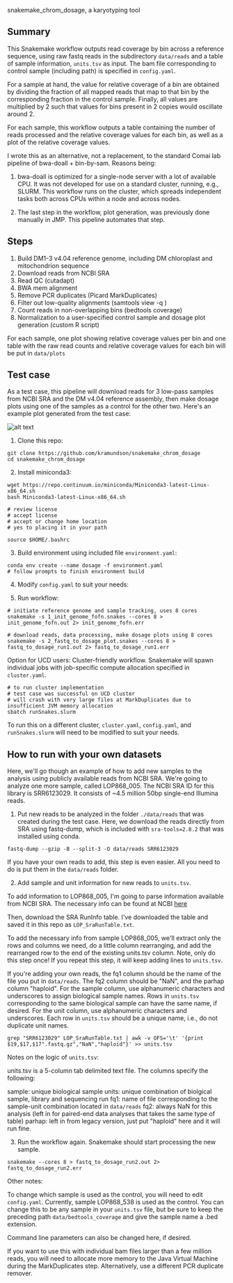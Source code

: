 snakemake_chrom_dosage, a karyotyping tool

## Summary

This Snakemake workflow outputs read coverage by bin across a reference sequence, using
raw fastq reads in the subdirectory ```data/reads``` and a table of sample information,
```units.tsv``` as input. The bam file corresponding to control sample (including path)
is specified in ```config.yaml```.

For a sample at hand, the value for relative coverage of a bin are obtained by dividing
the fraction of all mapped reads that map to that bin by the corresponding fraction in the
control sample. Finally, all values are multiplied by 2 such that values for bins present
in 2 copies would oscillate around 2.

For each sample, this workflow outputs a table containing the number of reads processed 
and the relative coverage values for each bin, as well as a plot of the relative coverage
values.

I wrote this as an alternative, not a replacement, to the standard Comai lab pipeline of
bwa-doall + bin-by-sam. Reasons being:

1. bwa-doall is optimized for a single-node server with a lot of available CPU. It was not
developed for use on a standard cluster, running, e.g., SLURM. This workflow runs on the
cluster, which spreads independent tasks both across CPUs within a node and across nodes.

2. The last step in the workflow, plot generation, was previously done manually in JMP.
This pipeline automates that step.

## Steps

1. Build DM1-3 v4.04 reference genome, including DM chloroplast and mitochondrion sequence
2. Download reads from NCBI SRA
3. Read QC (cutadapt)
4. BWA mem alignment
5. Remove PCR duplicates (Picard MarkDuplicates)
6. Filter out low-quality alignments (samtools view -q <quality>)
7. Count reads in non-overlapping bins (bedtools coverage)
8. Normalization to a user-specified control sample and dosage plot generation (custom R script)

For each sample, one plot showing relative coverage values per bin and one table with the
raw read counts and relative coverage values for each bin will be put in ```data/plots```

## Test case

As a test case, this pipeline will download reads for 3 low-pass samples from NCBI SRA
and the DM v4.04 reference assembly, then make dosage plots using one of the samples
as a control for the other two. Here's an example plot generated from the test case:

![alt text](./test_output/LOP868_529-dosage_plot.jpg)

1. Clone this repo:

```
git clone https://github.com/kramundson/snakemake_chrom_dosage
cd snakemake_chrom_dosage
```

2. Install miniconda3:

```
wget https://repo.continuum.io/miniconda/Miniconda3-latest-Linux-x86_64.sh
bash Miniconda3-latest-Linux-x86_64.sh

# review license
# accept license
# accept or change home location
# yes to placing it in your path

source $HOME/.bashrc
```

3. Build environment using included file ```environment.yaml```:

```
conda env create --name dosage -f environment.yaml
# follow prompts to finish environment build
```

4. Modify ```config.yaml``` to suit your needs:

5. Run workflow:

```
# initiate reference genome and sample tracking, uses 8 cores
snakemake -s 1_init_genome_fofn.snakes --cores 8 > init_genome_fofn.out 2> init_genome_fofn.err

# download reads, data processing, make dosage plots using 8 cores
snakemake -s 2_fastq_to_dosage_plot.snakes --cores 8 > fastq_to_dosage_run1.out 2> fastq_to_dosage_run1.err
```

Option for UCD users: Cluster-friendly workflow. Snakemake will spawn individual jobs with
job-specific compute allocation specified in ```cluster.yaml```.

```
# to run cluster implementation
# test case was successful on UCD cluster
# will crash with very large files at MarkDuplicates due to insufficient JVM memory allocation
sbatch runSnakes.slurm
```

To run this on a different cluster, ```cluster.yaml```, ```config.yaml```, and
```runSnakes.slurm``` will  need to be modified to suit your needs.

## How to run with your own datasets

Here, we'll go though an example of how to add new samples to the analysis using publicly
available reads from NCBI SRA. We're going to analyze one more sample, called LOP868_005.
The NCBI SRA ID for this library is SRR6123029. It consists of ~4.5 million 50bp single-end
Illumina reads.

1. Put new reads to be analyzed in the folder ```./data/reads``` that was created during
the test case. Here, we download the reads directly from SRA using fastq-dump, which is
included with ```sra-tools=2.8.2``` that was installed using conda.

```
fastq-dump --gzip -B --split-3 -O data/reads SRR6123029
```

If you have your own reads to add, this step is even easier. All you need to do is put
them in the ```data/reads``` folder.

2. Add sample and unit information for new reads to ```units.tsv```.

To add information to LOP868_005, I'm going to parse information available from NCBI SRA.
The necessary info can be found at NCBI [here](https://www.ncbi.nlm.nih.gov/Traces/study/?acc=SRP119212)

Then, download the SRA RunInfo table. I've downloaded the table and saved it in this repo
as ```LOP_SraRunTable.txt```.

To add the necessary info from sample LOP868_005, we'll extract only the rows and columns
we need, do a little column rearranging, and add the rearranged row to the end of the
existing units.tsv column. Note, only do this step once! If you repeat this step, it will
keep adding lines to ```units.tsv```.

If you're adding your own reads, the fq1 column should be the name of the file you put
in ```data/reads```. The fq2 column should be "NaN", and the parhap column "haploid".
For the sample column, use alphanumeric characters and underscores to assign biological
sample names. Rows in ```units.tsv``` corresponding to the same biological sample can have
the same name, if desired. For the unit column, use alphanumeric characters and
underscores. Each row in ```units.tsv``` should be a unique name, i.e., do not duplicate
unit names.

```
grep "SRR6123029" LOP_SraRunTable.txt | awk -v OFS='\t' '{print $19,$17,$17".fastq.gz","NaN","haploid"}' >> units.tsv
```

Notes on the logic of ```units.tsv```:

units.tsv is a 5-column tab delimited text file. The columns specify the following:

sample: unique biological sample
units: unique combination of biolgical sample, library and sequencing run
fq1: name of file corresponding to the sample-unit combination located in ```data/reads```
fq2: always NaN for this analysis (left in for paired-end data analyses that takes the same type of table)
parhap: left in from legacy version, just put "haploid" here and it will run fine.

3. Run the workflow again. Snakemake should start processing the new sample.

```
snakemake --cores 8 > fastq_to_dosage_run2.out 2> fastq_to_dosage_run2.err
```

Other notes:

To change which sample is used as the control, you will need to edit ```config.yaml```.
Currently, sample LOP868_538 is used as the control. You can change this to be any sample
in your ```units.tsv``` file, but be sure to keep the preceding path
```data/bedtools_coverage``` and give the sample name a .bed extension.

Command line parameters can also be changed here, if desired.

If you want to use this with individual bam files larger than a few million reads,
you will need to allocate more memory to the Java Virtual Machine during the
MarkDuplicates step. Alternatively, use a different PCR duplicate remover.
